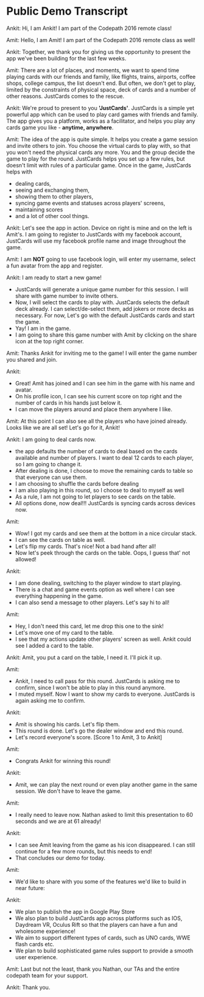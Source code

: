 # Public Demo Transcript

Ankit: Hi, I am Ankit! I am part of the Codepath 2016 remote class!

Amit: Hello, I am Amit! I am part of the Codepath 2016 remote class as well!

Ankit: Together, we thank you for giving us the opportunity to present the app we've been building for the last few weeks.

Amit: There are a lot of places, and moments, we want to spend time playing cards with our friends and family, like flights, trains, airports, coffee shops, college campus, the list doesn't end.
But often, we don't get to play, limited by the constraints of physical space, deck of cards and a number of other reasons. JustCards comes to the rescue.

Ankit: We're proud to present to you **'JustCards'**. JustCards is a simple yet powerful app which can be used to play card games with friends and family.
The app gives you a platform, works as a facilitator, and helps you play any cards game you like - **anytime, anywhere**.

Amit: The idea of the app is quite simple. It helps you create a game session and invite others to join.
You choose the virtual cards to play with, so that you won't need the physical cards any more.
You and the group decide the game to play for the round. JustCards helps you set up a few rules, but doesn't limit with rules of a particular game.
Once in the game, JustCards helps with
   * dealing cards,
   * seeing and exchanging them,
   * showing them to other players,
   * syncing game events and statuses across players' screens,
   * maintaining scores
   * and a lot of other cool things.

Ankit: Let's see the app in action.
Device on right is mine and on the left is Amit's.
I am going to register to JustCards with my facebook account, JustCards will use my facebook profile name and image throughout the game.

Amit: I am **NOT** going to use facebook login, will enter my username, select a fun avatar from the app and register.

Ankit: I am ready to start a new game!
* JustCards will generate a unique game number for this session. I will share with game number to invite others.
* Now, I will select the cards to play with. JustCards selects the default deck already. I can select/de-select them, add jokers or more decks as necessary. For now, Let's go with the default JustCards cards and start the game.
* Yay! I am in the game.
* I am going to share this game number with Amit by clicking on the share icon at the top right corner.

Amit: Thanks Ankit for inviting me to the game! I will enter the game number you shared and join.

Ankit:
* Great! Amit has joined and I can see him in the game with his name and avatar.
* On his profile icon, I can see his current score on top right and the number of cards in his hands just below it.
* I can move the players around and place them anywhere I like.

Amit: At this point I can also see all the players who have joined already. Looks like we are all set! Let's go for it, Ankit!

Ankit: I am going to deal cards now.
* the app defaults the number of cards to deal based on the cards available and number of players. I want to deal 12 cards to each player, so I am going to change it.
* After dealing is done, I choose to move the remaining cards to table so that everyone can use them.
* I am choosing to shuffle the cards before dealing
* I am also playing in this round, so I choose to deal to myself as well
* As a rule, I am not going to let players to see cards on the table.
* All options done, now deal!!! JustCards is syncing cards across devices now.

Amit:
* Wow! I got my cards and see them at the bottom in a nice circular stack.
* I can see the cards on table as well.
* Let's flip my cards. That's nice! Not a bad hand after all!
* Now let's peek through the cards on the table. Oops, I guess that' not allowed!

Ankit:
* I am done dealing, switching to the player window to start playing.
* There is a chat and game events option as well where I can see everything happening in the game.
* I can also send a message to other players. Let's say hi to all!

Amit:
* Hey, I don't need this card, let me drop this one to the sink!
* Let's move one of my card to the table.
* I see that my actions update other players' screen as well. Ankit could see I added a card to the table.

Ankit: Amit, you put a card on the table, I need it. I'll pick it up.

Amit:
* Ankit, I need to call pass for this round. JustCards is asking me to confirm, since I won't be able to play in this round anymore.
* I muted myself. Now I want to show my cards to everyone. JustCards is again asking me to confirm.

Ankit:
* Amit is showing his cards. Let's flip them.
* This round is done. Let's go the dealer window and end this round.
* Let's record everyone's score. [Score 1 to Amit, 3 to Ankit]

Amit:
* Congrats Ankit for winning this round!

Ankit:
* Amit, we can play the next round or even play another game in the same session. We don't have to leave the game.

Amit:
* I really need to leave now. Nathan asked to limit this presentation to 60 seconds and we are at 61 already!

Ankit:
* I can see Amit leaving from the game as his icon disappeared. I can still continue for a few more rounds, but this needs to end!
* That concludes our demo for today.

Amit:
* We'd like to share with you some of the features we'd like to build in near future:

Ankit:
* We plan to publish the app in Google Play Store
* We also plan to build JustCards app across platforms such as IOS, Daydream VR, Oculus Rift so that the players can have a fun and wholesome experience!
* We aim to support different types of cards, such as UNO cards, WWE flash cards etc.
* We plan to build sophisticated game rules support to provide a smooth user experience.

Amit: Last but not the least, thank you Nathan, our TAs and the entire codepath team for your support.

Ankit: Thank you.